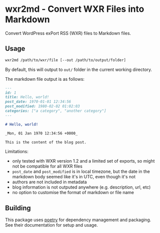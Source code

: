 # wxr2md - Convert WXR Files into Markdown

Convert WordPress exPort RSS (WXR) files to Markdown files.

## Usage

```sh
wxr2md /path/to/wxr/file [--out /path/to/output/folder]
```

By default, this will output to `out/` folder in the current working directory.

The markdown file output is as follows:

```markdown
---
id: 1
title: Hello, world!
post_date: 1970-01-01 12:34:56
post_modified: 1980-02-02 01:02:03
categories: ["a category", "another category"]
---

# Hello, world!

_Mon, 01 Jan 1970 12:34:56 +0000_

This is the content of the blog post.
```

Limitations:

- only tested with WXR version 1.2 and a limited set of exports, so might not be compatible for all WXR files
- `post_date` and `post_modified` is in local timezone, but the date in the markdown body seemed like it's in UTC, even though it's not
- authors are not included in metadata
- blog information is not outputed anywhere (e.g. description, url, etc)
- no option to customise the format of markdown or file name

## Building

This package uses [poetry](https://python-poetry.org/) for dependency management and packaging. See their documentation for setup and usage.
